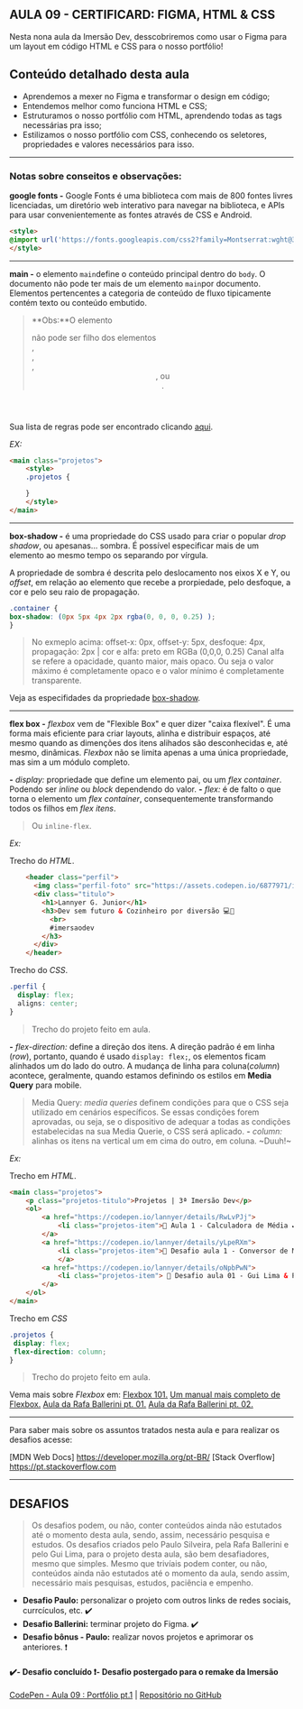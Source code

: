 AULA 09 - CERTIFICARD: FIGMA, HTML & CSS
---

Nesta nona aula da Imersão Dev, desscobriremos como usar o Figma para um layout em código HTML e CSS para o nosso portfólio!

## Conteúdo detalhado desta aula

- Aprendemos a mexer no Figma e transformar o design em código;
- Entendemos melhor como funciona HTML e CSS;
- Estruturamos o nosso portfólio com HTML, aprendendo todas as tags necessárias pra isso;
- Estilizamos o nosso portfólio com CSS, conhecendo os seletores, propriedades e valores necessários para isso.


--- 

### Notas sobre conseitos e observações:

**google fonts -** 
Google Fonts é uma biblioteca com mais de 800 fontes livres licenciadas, um diretório web interativo para navegar na biblioteca, e APIs para usar convenientemente as fontes através de CSS e Android.

~~~html
<style>
@import url('https://fonts.googleapis.com/css2?family=Montserrat:wght@300;400;600;700&display=swap'); 
</style>
~~~

---

**main -** o elemento ```main```define o conteúdo principal dentro do ```body```.
O documento não pode ter mais de um elemento ```main```por documento.
Elementos pertencentes a categoria de conteúdo de fluxo tipicamente contém texto ou conteúdo embutido.
>**Obs:**O elemento <main> não pode ser filho dos elementos <article>, <aside>, <footer>, <header>, ou <nav>.

Sua lista de regras pode ser encontrado clicando [aqui](https://developer.mozilla.org/en-US/docs/Web/HTML/Element/main).

_EX:_

~~~html
<main class="projetos">
	<style>
	.projetos {

	}
	</style>
</main>
~~~ 

---

**box-shadow -** é uma propriedade do CSS usado para criar o popular _drop shadow_, ou apesanas... sombra. É possível especificar mais de um elemento ao mesmo tempo os separando por vírgula. 

A propriedade de sombra é descrita pelo deslocamento nos eixos X e Y, ou _offset_, em relação ao elemento que recebe a prorpiedade, pelo desfoque, a cor e pelo seu raio de propagação.

~~~css
.container {
box-shadow: (0px 5px 4px 2px rgba(0, 0, 0, 0.25) );
}
~~~
> No exmeplo acima: offset-x: 0px, offset-y: 5px, desfoque: 4px, propagação: 2px | cor e alfa: preto em RGBa (0,0,0, 0.25)
Canal alfa se refere a opacidade, quanto maior, mais opaco. Ou seja o valor máximo é completamente opaco e o valor mínimo é completamente transparente.

Veja as especifidades da propriedade [box-shadow](https://developer.mozilla.org/pt-BR/docs/Web/CSS/box-shadow).


---

**flex box -** _flexbox_ vem de "Flexible Box" e quer dizer "caixa flexível". É uma forma mais eficiente para criar layouts, alinha e distribuir espaços, até mesmo quando as dimenções dos itens alihados são desconhecidas e, até mesmo, dinâmicas. _Flexbox_ não se limita apenas a uma única propriedade, mas sim a um módulo completo.

**-** _display:_ propriedade que define um elemento pai, ou um _flex container_. Podendo ser _inline_ ou _block_ dependendo do valor.
	**-** _flex:_ é de falto o que torna o elemento um _flex container_, consequentemente transformando todos os filhos em _flex itens_.
>Ou ```inline-flex```.

_Ex:_

Trecho do _HTML_.
~~~html
    <header class="perfil">
      <img class="perfil-foto" src="https://assets.codepen.io/6877971/internal/avatars/users/default.png" />
      <div class="titulo">
        <h1>Lannyer G. Junior</h1>
        <h3>Dev sem futuro & Cozinheiro por diversão 💻🔪
          <br>
          #imersaodev
        </h3>
      </div>
    </header>
~~~

Trecho do _CSS_.
~~~css
.perfil {
  display: flex;
  aligns: center;
}
~~~
>Trecho do projeto feito em aula.

**-** _flex-direction:_ define a direção dos itens. A direção padrão é em linha (_row_), portanto, quando é usado ```display: flex;```, os elementos ficam alinhados um do lado do outro. A mudança de linha para coluna(_column_) acontece, geralmente, quando estamos definindo os estilos em **Media Query** para mobile.
>Media Query: _media queries_ definem condições para que o CSS seja utilizado em cenários específicos. Se essas condições forem aprovadas, ou seja, se o dispositivo de adequar a todas as condições estabelecidas na sua Media Querie, o CSS será aplicado.
	**-** _column:_ alinhas os itens na vertical um em cima do outro, em coluna. ~Duuh!~

_Ex:_

Trecho em _HTML_.
~~~html
<main class="projetos">
    <p class="projetos-titulo">Projetos | 3ª Imersão Dev</p>
	<ol>
		<a href="https://codepen.io/lannyer/details/RwLvPJj">
			<li class="projetos-item">🧮 Aula 1 - Calculadora de Média ✔️</li>
		</a>
		<a href="https://codepen.io/lannyer/details/yLpeRXm">
			<li class="projetos-item">📏 Desafio aula 1 - Conversor de Medidas ❗❗</li>
			</a>
		<a href="https://codepen.io/lannyer/details/oNpbPwN">
			<li class="projetos-item"> 📝 Desafio aula 01 - Gui Lima & Paulo Silveira ✔️</li>
		</a>
	</ol>
</main>
~~~

Trecho em _CSS_
 ~~~css
 .projetos {
  display: flex;
  flex-direction: column;
}
 ~~~
>Trecho do projeto feito em aula.

Vema mais sobre _Flexbox_ em:
[Flexbox 101.](https://www.alura.com.br/artigos/css-guia-do-flexbox)
[Um manual mais completo de Flexbox.](https://origamid.com/projetos/flexbox-guia-completo/)
[Aula da Rafa Ballerini pt. 01.](https://youtu.be/KbjLtEgmZ_E)
[Aula da Rafa Ballerini pt. 02.](https://youtu.be/hjz6ezV9_uc)


---

Para saber mais sobre os assuntos tratados nesta aula e para realizar os desafios acesse:

[MDN Web Docs] https://developer.mozilla.org/pt-BR/
[Stack Overflow] https://pt.stackoverflow.com

---

DESAFIOS
---

>Os desafios podem, ou não, conter conteúdos ainda não estutados até o momento desta aula, sendo, assim, necessário pesquisa e estudos.
Os desafios criados pelo Paulo Silveira, pela Rafa Ballerini e pelo Gui Lima, para o projeto desta aula, são bem desafiadores, mesmo que simples. Mesmo que trivíais podem conter, ou não, conteúdos ainda não estutados até o momento da aula, sendo assim, necessário mais pesquisas, estudos, paciência e empenho.

- **Desafio Paulo:** personalizar o projeto com outros links de redes sociais, currcículos, etc. ✔️
- **Desafio Ballerini:** terminar projeto do Figma. ✔️
- **Desafio bônus - Paulo:** realizar novos projetos e aprimorar os anteriores. ❗

#### ✔️- Desafio concluído ❗- Desafio postergado para o remake da Imersão

[CodePen - Aula 09 : Portfólio pt.1](https://codepen.io/lannyer/pen/KKyJdOx) | [Repositório no GitHub](https://github.com/Lannyer/imersaodev3/tree/master/Aula9-Certificardpt1)